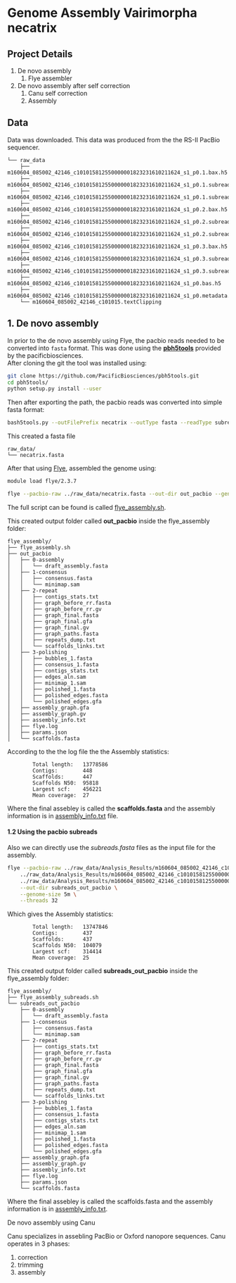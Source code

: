 # Genome Assembly Vairimorpha necatrix

## Project Details  

1. De novo assembly   
	1. Flye assembler
2. De novo assembly after self correction  
	1. Canu self correction
	2. Assembly  


## Data  

Data was downloaded. This data was produced from the the RS-II PacBio sequencer.  

```
└── raw_data
    ├── m160604_085002_42146_c101015812550000001823231610211624_s1_p0.1.bax.h5
    ├── m160604_085002_42146_c101015812550000001823231610211624_s1_p0.1.subreads.fasta
    ├── m160604_085002_42146_c101015812550000001823231610211624_s1_p0.1.subreads.fastq
    ├── m160604_085002_42146_c101015812550000001823231610211624_s1_p0.2.bax.h5
    ├── m160604_085002_42146_c101015812550000001823231610211624_s1_p0.2.subreads.fasta
    ├── m160604_085002_42146_c101015812550000001823231610211624_s1_p0.2.subreads.fastq
    ├── m160604_085002_42146_c101015812550000001823231610211624_s1_p0.3.bax.h5
    ├── m160604_085002_42146_c101015812550000001823231610211624_s1_p0.3.subreads.fasta
    ├── m160604_085002_42146_c101015812550000001823231610211624_s1_p0.3.subreads.fastq
    ├── m160604_085002_42146_c101015812550000001823231610211624_s1_p0.bas.h5
    ├── m160604_085002_42146_c101015812550000001823231610211624_s1_p0.metadata.xml
    └── m160604_085002_42146_c101015.textClipping  
```  

## 1. De novo assembly  
In prior to the de novo assembly using Flye, the pacbio reads needed to be converted into `fasta` format. This was done using the [**pbh5tools**](https://github.com/PacificBiosciences/pbh5tools/blob/master/doc/index.rst) provided by the pacificbiosciences.  
After cloning the git the tool was installed using:  
```bash
git clone https://github.com/PacificBiosciences/pbh5tools.git  
cd pbh5tools/ 
python setup.py install --user 
```  

Then after exporting the path, the pacbio reads was converted into simple fasta format:  
```bash 
bash5tools.py --outFilePrefix necatrix --outType fasta --readType subreads m160604_085002_42146_c101015812550000001823231610211624_s1_p0.bas.h5  
```   

This created a fasta file 
```
raw_data/
└── necatrix.fasta
```  


After that using [Flye](https://github.com/fenderglass/Flye), assembled the genome using: 
```bash
module load flye/2.3.7

flye --pacbio-raw ../raw_data/necatrix.fasta --out-dir out_pacbio --genome-size 5m --threads 32 
```  

The full script can be found is called [flye_assembly.sh](/flye_assembly/flye_assembly.sh).  


This created output folder called **out_pacbio** inside the flye_assembly folder:  
```
flye_assembly/
├── flye_assembly.sh
├── out_pacbio
│   ├── 0-assembly
│   │   └── draft_assembly.fasta
│   ├── 1-consensus
│   │   ├── consensus.fasta
│   │   └── minimap.sam
│   ├── 2-repeat
│   │   ├── contigs_stats.txt
│   │   ├── graph_before_rr.fasta
│   │   ├── graph_before_rr.gv
│   │   ├── graph_final.fasta
│   │   ├── graph_final.gfa
│   │   ├── graph_final.gv
│   │   ├── graph_paths.fasta
│   │   ├── repeats_dump.txt
│   │   └── scaffolds_links.txt
│   ├── 3-polishing
│   │   ├── bubbles_1.fasta
│   │   ├── consensus_1.fasta
│   │   ├── contigs_stats.txt
│   │   ├── edges_aln.sam
│   │   ├── minimap_1.sam
│   │   ├── polished_1.fasta
│   │   ├── polished_edges.fasta
│   │   └── polished_edges.gfa
│   ├── assembly_graph.gfa
│   ├── assembly_graph.gv
│   ├── assembly_info.txt
│   ├── flye.log
│   ├── params.json
│   └── scaffolds.fasta
```  

According to the the log file the the Assembly statistics:  
```
        Total length:   13778586
        Contigs:        448
        Scaffolds:      447
        Scaffolds N50:  95818
        Largest scf:    456221
        Mean coverage:  27  
```  

Where the final assebley is called the **scaffolds.fasta** and the assembly information is in [assembly_info.txt](/flye_assembly/out_pacbio/assembly_info.txt) file.  


#### 1.2 Using the pacbio subreads  
Also we can directly use the _subreads.fasta_ files as the input file for the assembly.  
```bash 
flye --pacbio-raw ../raw_data/Analysis_Results/m160604_085002_42146_c101015812550000001823231610211624_s1_p0.1.subreads.fasta \
	../raw_data/Analysis_Results/m160604_085002_42146_c101015812550000001823231610211624_s1_p0.2.subreads.fasta \
	../raw_data/Analysis_Results/m160604_085002_42146_c101015812550000001823231610211624_s1_p0.3.subreads.fasta \
	--out-dir subreads_out_pacbio \
	--genome-size 5m \
	--threads 32 
```  

Which gives the Assembly statistics: 
```
        Total length:   13747846
        Contigs:        437
        Scaffolds:      437
        Scaffolds N50:  104079
        Largest scf:    314414
        Mean coverage:  25 
```  

This created output folder called **subreads_out_pacbio** inside the flye_assembly folder:  
``` 
flye_assembly/
├── flye_assembly_subreads.sh
└── subreads_out_pacbio
    ├── 0-assembly
    │   └── draft_assembly.fasta
    ├── 1-consensus
    │   ├── consensus.fasta
    │   └── minimap.sam
    ├── 2-repeat
    │   ├── contigs_stats.txt
    │   ├── graph_before_rr.fasta
    │   ├── graph_before_rr.gv
    │   ├── graph_final.fasta
    │   ├── graph_final.gfa
    │   ├── graph_final.gv
    │   ├── graph_paths.fasta
    │   ├── repeats_dump.txt
    │   └── scaffolds_links.txt
    ├── 3-polishing
    │   ├── bubbles_1.fasta
    │   ├── consensus_1.fasta
    │   ├── contigs_stats.txt
    │   ├── edges_aln.sam
    │   ├── minimap_1.sam
    │   ├── polished_1.fasta
    │   ├── polished_edges.fasta
    │   └── polished_edges.gfa
    ├── assembly_graph.gfa
    ├── assembly_graph.gv
    ├── assembly_info.txt
    ├── flye.log
    ├── params.json
    └── scaffolds.fasta
``` 

Where the final assebley is called the scaffolds.fasta and the assembly information is in [assembly_info.txt](/flye_assembly/subreads_out_pacbio/assembly_info.txt).  


De novo assembly using Canu

Canu specializes in assebling PacBio or Oxford nanopore sequences. 
Canu operates in 3 phases:  
1. correction   
2. trimming   
3. assembly   


